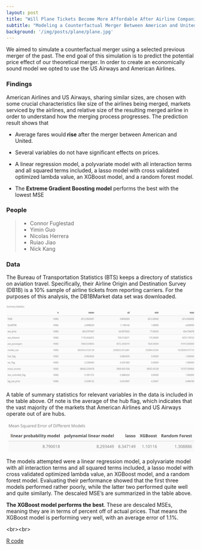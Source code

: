 ```yaml
---
layout: post
title: "Will Plane Tickets Become More Affordable After Airline Companies' Merging?"
subtitle: "Modeling a Counterfactual Merger Between American and United Airlines Using the 2013 American Airlines-US Airways Merger to Predict Price Effects with Machine Learning Method."
background: '/img/posts/plane/plane.jpg'
---
```


We aimed to simulate a counterfactual merger using a selected previous merger of the past. The end goal of this simulation is to predict the potential price effect of our theoretical merger. In order to create an economically sound model we opted to use the US Airways and American Airlines. 

<h3> Findings </h3>

American Airlines and US Airways, sharing similar sizes, are chosen with some crucial characteristics like size of the airlines being merged, markets serviced by the airlines, and relative size of the resulting merged airline in order to understand how the merging process progresses. The prediction result shows that  

- Average fares would<strong class="covid"> rise</strong>  after the merger between American and United.

- Several variables do not have significant effects on prices.

- A linear regression model, a polyvariate model with all interaction terms and all squared terms included, a lasso model with cross validated optimized lambda value, an XGBoost model, and a random forest model. 

- The <strong class="covid">Extreme Gradient Boosting model</strong> performs the best with the lowest MSE

<h3>People</h3>

> - Connor Fuglestad 
> - Yimin Guo 
> - Nicolas Herrera
> - Ruiao Jiao 
> - Nick Kang

<h3>Data</h3>

The Bureau of Transportation Statistics (BTS) keeps a directory of statistics on aviation travel. Specifically, their Airline Origin and Destination Survey (DB1B) is a 10% sample of airline tickets from reporting carriers. For the purposes of this analysis, the DB1BMarket data set was downloaded. 

![data](/img/posts/plane/Picture1.png "datatable") 

A table of summary statistics for relevant variables in the data is included in the table above. Of note is the average of the hub flag, which indicates that the vast majority of the markets that American Airlines and US Airways operate out of are hubs. 

![MSE](/img/posts/plane/mse.png "MSE") 

The models attempted were a linear regression model, a polyvariate model with all interaction terms and all squared terms included, a lasso model with cross validated optimized lambda value, an XGBoost model, and a random forest model. Evaluating their performance showed that the first three models performed rather poorly, while the latter two performed quite well and quite similarly. The descaled MSE’s are summarized in the table above.

<strong class="covid">The XGBoost model performs the best</strong>. These are descaled MSEs, meaning they are in terms of percent off of actual prices. That means the XGBoost model is performing very well, with an average error of 1.1%. 


<br\><br\>

<a href="">R code</a>




